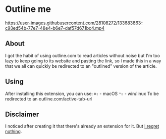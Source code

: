 # Outline me

https://user-images.githubusercontent.com/28108272/133683863-c93ed54b-77e7-48e4-b6e7-daf57d671bc4.mp4

## About
I got the habit of using outline.com to read articles without noise but I'm too lazy to keep going to its website and pasting the link, so I made this in a way that we all can quickly be redirected to an "outlined" version of the article.

## Using
After installing this extension, you can use:
`⌘⇧` - macOS
`⌃⇧` - win/linux
To be redirected to an outline.com/active-tab-url

## Disclaimer
I noticed after creating it that there's already an extension for it. But [I regret nothing](https://en.wikipedia.org/wiki/Not_invented_here).
